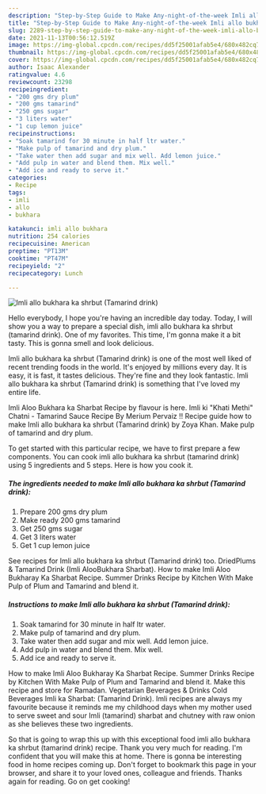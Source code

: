 ```yaml
---
description: "Step-by-Step Guide to Make Any-night-of-the-week Imli allo bukhara ka shrbut (Tamarind drink)"
title: "Step-by-Step Guide to Make Any-night-of-the-week Imli allo bukhara ka shrbut (Tamarind drink)"
slug: 2289-step-by-step-guide-to-make-any-night-of-the-week-imli-allo-bukhara-ka-shrbut-tamarind-drink
date: 2021-11-13T00:56:12.519Z
image: https://img-global.cpcdn.com/recipes/dd5f25001afab5e4/680x482cq70/imli-allo-bukhara-ka-shrbut-tamarind-drink-recipe-main-photo.jpg
thumbnail: https://img-global.cpcdn.com/recipes/dd5f25001afab5e4/680x482cq70/imli-allo-bukhara-ka-shrbut-tamarind-drink-recipe-main-photo.jpg
cover: https://img-global.cpcdn.com/recipes/dd5f25001afab5e4/680x482cq70/imli-allo-bukhara-ka-shrbut-tamarind-drink-recipe-main-photo.jpg
author: Isaac Alexander
ratingvalue: 4.6
reviewcount: 23298
recipeingredient:
- "200 gms dry plum"
- "200 gms tamarind"
- "250 gms sugar"
- "3 liters water"
- "1 cup lemon juice"
recipeinstructions:
- "Soak tamarind for 30 minute in half ltr water."
- "Make pulp of tamarind and dry plum."
- "Take water then add sugar and mix well. Add lemon juice."
- "Add pulp in water and blend them. Mix well."
- "Add ice and ready to serve it."
categories:
- Recipe
tags:
- imli
- allo
- bukhara

katakunci: imli allo bukhara 
nutrition: 254 calories
recipecuisine: American
preptime: "PT13M"
cooktime: "PT47M"
recipeyield: "2"
recipecategory: Lunch

---
```



![Imli allo bukhara ka shrbut (Tamarind drink)](https://img-global.cpcdn.com/recipes/dd5f25001afab5e4/680x482cq70/imli-allo-bukhara-ka-shrbut-tamarind-drink-recipe-main-photo.jpg)

Hello everybody, I hope you're having an incredible day today. Today, I will show you a way to prepare a special dish, imli allo bukhara ka shrbut (tamarind drink). One of my favorites. This time, I'm gonna make it a bit tasty. This is gonna smell and look delicious.

Imli allo bukhara ka shrbut (Tamarind drink) is one of the most well liked of recent trending foods in the world. It's enjoyed by millions every day. It is easy, it is fast, it tastes delicious. They're fine and they look fantastic. Imli allo bukhara ka shrbut (Tamarind drink) is something that I've loved my entire life.

Imli Aloo Bukhara ka Sharbat Recipe by flavour is here. Imli ki &#34;Khati Methi&#34; Chatni - Tamarind Sauce Recipe By Merium Pervaiz !! Recipe guide how to make Imli allo bukhara ka shrbut (Tamarind drink) by Zoya Khan. Make pulp of tamarind and dry plum.


To get started with this particular recipe, we have to first prepare a few components. You can cook imli allo bukhara ka shrbut (tamarind drink) using 5 ingredients and 5 steps. Here is how you cook it.

<!--inarticleads1-->

##### The ingredients needed to make Imli allo bukhara ka shrbut (Tamarind drink):

1. Prepare 200 gms dry plum
1. Make ready 200 gms tamarind
1. Get 250 gms sugar
1. Get 3 liters water
1. Get 1 cup lemon juice


See recipes for Imli allo bukhara ka shrbut (Tamarind drink) too. DriedPlums &amp; Tamarind Drink (Imli AlooBukhara Sharbat). How to make Imli Aloo Bukharay Ka Sharbat Recipe. Summer Drinks Recipe by Kitchen With Make Pulp of Plum and Tamarind and blend it. 

<!--inarticleads2-->

##### Instructions to make Imli allo bukhara ka shrbut (Tamarind drink):

1. Soak tamarind for 30 minute in half ltr water.
1. Make pulp of tamarind and dry plum.
1. Take water then add sugar and mix well. Add lemon juice.
1. Add pulp in water and blend them. Mix well.
1. Add ice and ready to serve it.


How to make Imli Aloo Bukharay Ka Sharbat Recipe. Summer Drinks Recipe by Kitchen With Make Pulp of Plum and Tamarind and blend it. Make this recipe and store for Ramadan. Vegetarian Beverages &amp; Drinks Cold Beverages Imli ka Sharbat: (Tamarind Drink). Imli recipes are always my favourite because it reminds me my childhood days when my mother used to serve sweet and sour Imli (tamarind) sharbat and chutney with raw onion as she believes these two ingredients. 

So that is going to wrap this up with this exceptional food imli allo bukhara ka shrbut (tamarind drink) recipe. Thank you very much for reading. I'm confident that you will make this at home. There is gonna be interesting food in home recipes coming up. Don't forget to bookmark this page in your browser, and share it to your loved ones, colleague and friends. Thanks again for reading. Go on get cooking!

